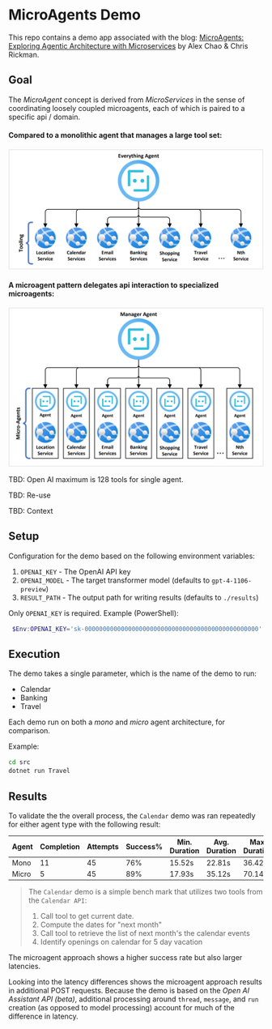 # MicroAgents Demo
This repo contains a demo app associated with the blog: [MicroAgents: Exploring Agentic Architecture with Microservices](https://devblogs.microsoft.com/semantic-kernel/microagents-exploring-agentic-architecture-with-microservices/) by Alex Chao & Chris Rickman.

## Goal

The *MicroAgent* concept is derived from *MicroServices* in the sense of coordinating loosely coupled microagents, each of which is paired to a specific api / domain.

#### Compared to a monolithic agent that manages a large tool set:
![A mono-agent](./.media/monoagents.png)

#### A microagent pattern delegates api interaction to specialized microagents:
![A micro-agent](./.media/microagents.png)

TBD: Open AI maximum is 128 tools for single agent.

TBD: Re-use

TBD: Context

## Setup
Configuration for the demo based on the following environment variables:

1. `OPENAI_KEY` - The OpenAI API key
1. `OPENAI_MODEL` - The target transformer model (defaults to `gpt-4-1106-preview`)
1. `RESULT_PATH` - The output path for writing results (defaults to `./results`)
 
Only `OPENAI_KEY` is required.  Example (PowerShell):

```powershell
 $Env:OPENAI_KEY='sk-000000000000000000000000000000000000000000000000'
```

## Execution
The demo takes a single parameter, which is the name of the demo to run:

- Calendar
- Banking
- Travel

Each demo run on both a *mono* and *micro* agent architecture, for comparison.

Example:

```cmd
cd src
dotnet run Travel
```

## Results

To validate the the overall process, the `Calendar` demo was ran repeatedly for either agent type with the following result:

|Agent|Completion|Attempts|Success%|Min. Duration|Avg. Duration|Max. Duration|
|---|---|---|---|---|---|---|
|Mono|11|45|76%|15.52s|22.81s|36.42s|
|Micro|5|45|89%|17.93s|35.12s|70.14s|

> The `Calendar` demo is a simple bench mark that utilizes two tools from the `Calendar API`:
> 1. Call tool to get current date.
> 1. Compute the dates for "next month"
> 1. Call tool to retrieve the list of next month's the calendar events
> 1. Identify openings on calendar for 5 day vacation

The microagent approach shows a higher success rate but also larger latencies.

Looking into the latency differences shows  the microagent approach results in additional POST requests.  Because the demo is based on the *Open AI Assistant API (beta)*, additional processing around `thread`, `message`, and `run` creation (as opposed to model processing) account for much of the difference in latency.